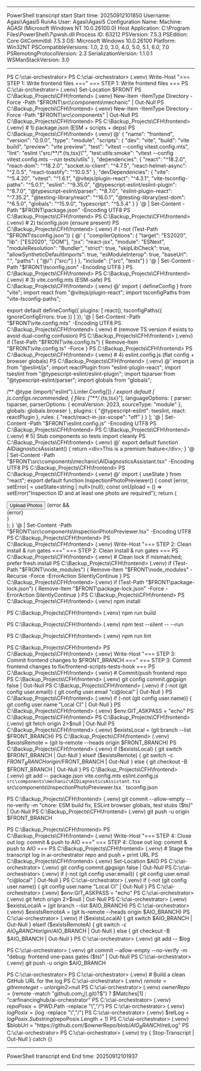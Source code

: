 **********************
PowerShell transcript start
Start time: 20250912101850
Username: Agasi\Agasi5
RunAs User: Agasi\Agasi5
Configuration Name: 
Machine: AGASI (Microsoft Windows NT 10.0.26100.0)
Host Application: C:\Program Files\PowerShell\7\pwsh.dll
Process ID: 63212
PSVersion: 7.5.3
PSEdition: Core
GitCommitId: 7.5.3
OS: Microsoft Windows 10.0.26100
Platform: Win32NT
PSCompatibleVersions: 1.0, 2.0, 3.0, 4.0, 5.0, 5.1, 6.0, 7.0
PSRemotingProtocolVersion: 2.3
SerializationVersion: 1.1.0.1
WSManStackVersion: 3.0
**********************
PS C:\c\ai-orchestrator>
PS C:\c\ai-orchestrator>
(.venv) Write-Host "=== STEP 1: Write frontend files ==="
=== STEP 1: Write frontend files ===
PS C:\c\ai-orchestrator>
(.venv) Set-Location $FRONT
PS C:\Backup_Projects\CFH\frontend>
(.venv) New-Item -ItemType Directory -Force -Path "$FRONT\src\components\mechanic" | Out-Null
PS C:\Backup_Projects\CFH\frontend>
(.venv) New-Item -ItemType Directory -Force -Path "$FRONT\src\components" | Out-Null
PS C:\Backup_Projects\CFH\frontend>
PS C:\Backup_Projects\CFH\frontend>
(.venv) # 1) package.json (ESM + scripts + deps)
PS C:\Backup_Projects\CFH\frontend>
(.venv) @'
{
  "name": "frontend",
  "version": "0.0.0",
  "type": "module",
  "scripts": {
    "dev": "vite",
    "build": "vite build",
    "preview": "vite preview",
    "test": "vitest --config vitest.config.mts",
    "lint": "eslint \"src/**/*.{ts,tsx}\"",
    "test:utils:smoke": "vitest --config vitest.config.mts --run tests/utils"
  },
  "dependencies": {
    "react": "^18.2.0",
    "react-dom": "^18.2.0",
    "socket.io-client": "^4.7.5",
    "react-helmet-async": "^2.0.5",
    "react-toastify": "^10.0.5"
  },
  "devDependencies": {
    "vite": "^5.4.20",
    "vitest": "^1.6.1",
    "@vitejs/plugin-react": "^4.3.1",
    "vite-tsconfig-paths": "^5.0.1",
    "eslint": "^9.35.0",
    "@typescript-eslint/eslint-plugin": "^8.7.0",
    "@typescript-eslint/parser": "^8.7.0",
    "eslint-plugin-react": "^7.35.2",
    "@testing-library/react": "^16.0.1",
    "@testing-library/jest-dom": "^6.5.0",
    "globals": "^15.9.0",
    "typescript": "^5.5.4"
  }
}
'@ | Set-Content -Path "$FRONT\package.json" -Encoding UTF8
PS C:\Backup_Projects\CFH\frontend>
PS C:\Backup_Projects\CFH\frontend>
(.venv) # 2) tsconfig.json (ensure present)
PS C:\Backup_Projects\CFH\frontend>
(.venv) if (-not (Test-Path "$FRONT\tsconfig.json")) {
@'
{
  "compilerOptions": {
    "target": "ES2020",
    "lib": ["ES2020", "DOM"],
    "jsx": "react-jsx",
    "module": "ESNext",
    "moduleResolution": "Bundler",
    "strict": true,
    "skipLibCheck": true,
    "allowSyntheticDefaultImports": true,
    "esModuleInterop": true,
    "baseUrl": ".",
    "paths": { "@/*": ["src/*"] }
  },
  "include": ["src", "tests"]
}
'@ | Set-Content -Path "$FRONT\tsconfig.json" -Encoding UTF8
}
PS C:\Backup_Projects\CFH\frontend>
PS C:\Backup_Projects\CFH\frontend>
(.venv) # 3) vite.config.mts (ESM-safe)
PS C:\Backup_Projects\CFH\frontend>
(.venv) @'
import { defineConfig } from "vite";
import react from "@vitejs/plugin-react";
import tsconfigPaths from "vite-tsconfig-paths";

export default defineConfig({
  plugins: [
    react(),
    tsconfigPaths({ ignoreConfigErrors: true })
  ]
});
'@ | Set-Content -Path "$FRONT\vite.config.mts" -Encoding UTF8
PS C:\Backup_Projects\CFH\frontend>
(.venv) # (remove TS version if exists to avoid dual-config confusion)
PS C:\Backup_Projects\CFH\frontend>
(.venv) if (Test-Path "$FRONT\vite.config.ts") { Remove-Item "$FRONT\vite.config.ts" -Force }
PS C:\Backup_Projects\CFH\frontend>
PS C:\Backup_Projects\CFH\frontend>
(.venv) # 4) eslint.config.js (flat config + browser globals)
PS C:\Backup_Projects\CFH\frontend>
(.venv) @'
import js from "@eslint/js";
import reactPlugin from "eslint-plugin-react";
import tseslint from "@typescript-eslint/eslint-plugin";
import tsparser from "@typescript-eslint/parser";
import globals from "globals";

/** @type {import("eslint").Linter.Config[]} */
export default [
  js.configs.recommended,
  {
    files: ["**/*.{ts,tsx}"],
    languageOptions: {
      parser: tsparser,
      parserOptions: { ecmaVersion: 2023, sourceType: "module" },
      globals: globals.browser
    },
    plugins: { "@typescript-eslint": tseslint, react: reactPlugin },
    rules: {
      "react/react-in-jsx-scope": "off"
    }
  }
];
'@ | Set-Content -Path "$FRONT\eslint.config.js" -Encoding UTF8
PS C:\Backup_Projects\CFH\frontend>
PS C:\Backup_Projects\CFH\frontend>
(.venv) # 5) Stub components so tests import cleanly
PS C:\Backup_Projects\CFH\frontend>
(.venv) @'
export default function AIDiagnosticsAssistant() {
  return <div>This is a premium feature</div>;
}
'@ | Set-Content -Path "$FRONT\src\components\mechanic\AIDiagnosticsAssistant.tsx" -Encoding UTF8
PS C:\Backup_Projects\CFH\frontend>
PS C:\Backup_Projects\CFH\frontend>
(.venv) @'
import { useState } from "react";
export default function InspectionPhotoPreviewer() {
  const [error, setError] = useState<string | null>(null);
  const onUpload = () => setError("Inspection ID and at least one photo are required");
  return (
    <div>
      <button onClick={onUpload}>Upload Photos</button>
      {error && <div>{error}</div>}
    </div>
  );
}
'@ | Set-Content -Path "$FRONT\src\components\InspectionPhotoPreviewer.tsx" -Encoding UTF8
PS C:\Backup_Projects\CFH\frontend>
PS C:\Backup_Projects\CFH\frontend>
(.venv) Write-Host "=== STEP 2: Clean install & run gates ==="
=== STEP 2: Clean install & run gates ===
PS C:\Backup_Projects\CFH\frontend>
(.venv) # Clean lock if mismatched; prefer fresh install
PS C:\Backup_Projects\CFH\frontend>
(.venv) if (Test-Path "$FRONT\node_modules") { Remove-Item "$FRONT\node_modules" -Recurse -Force -ErrorAction SilentlyContinue }
PS C:\Backup_Projects\CFH\frontend>
(.venv) if (Test-Path "$FRONT\package-lock.json") { Remove-Item "$FRONT\package-lock.json" -Force -ErrorAction SilentlyContinue }
PS C:\Backup_Projects\CFH\frontend>
PS C:\Backup_Projects\CFH\frontend>
(.venv) npm install

PS C:\Backup_Projects\CFH\frontend>
(.venv) npm run build

PS C:\Backup_Projects\CFH\frontend>
(.venv) npm test --silent -- --run

PS C:\Backup_Projects\CFH\frontend>
(.venv) npm run lint

PS C:\Backup_Projects\CFH\frontend>
PS C:\Backup_Projects\CFH\frontend>
(.venv) Write-Host "=== STEP 3: Commit frontend changes to $FRONT_BRANCH ==="
=== STEP 3: Commit frontend changes to fix/frontend-scripts-tests-hook ===
PS C:\Backup_Projects\CFH\frontend>
(.venv) # Commit/push frontend repo
PS C:\Backup_Projects\CFH\frontend>
(.venv) git config commit.gpgsign false | Out-Null
PS C:\Backup_Projects\CFH\frontend>
(.venv) if (-not (git config user.email)) { git config user.email "ci@local" | Out-Null }
PS C:\Backup_Projects\CFH\frontend>
(.venv) if (-not (git config user.name))  { git config user.name  "Local CI" | Out-Null }
PS C:\Backup_Projects\CFH\frontend>
(.venv) $env:GIT_ASKPASS = "echo"
PS C:\Backup_Projects\CFH\frontend>
PS C:\Backup_Projects\CFH\frontend>
(.venv) git fetch origin 2>$null | Out-Null
PS C:\Backup_Projects\CFH\frontend>
(.venv) $existsLocal  = (git branch --list $FRONT_BRANCH)
PS C:\Backup_Projects\CFH\frontend>
(.venv) $existsRemote = (git ls-remote --heads origin $FRONT_BRANCH)
PS C:\Backup_Projects\CFH\frontend>
(.venv) if ($existsLocal) {
  git switch $FRONT_BRANCH | Out-Null
} elseif ($existsRemote) {
  git switch -c $FRONT_BRANCH origin/$FRONT_BRANCH | Out-Null
} else {
  git checkout -B $FRONT_BRANCH | Out-Null
}
PS C:\Backup_Projects\CFH\frontend>
(.venv) git add -- package.json vite.config.mts eslint.config.js `
  src\components\mechanic\AIDiagnosticsAssistant.tsx `
  src\components\InspectionPhotoPreviewer.tsx `
  tsconfig.json

PS C:\Backup_Projects\CFH\frontend>
(.venv) git commit --allow-empty --no-verify -m "chore: ESM build fix, ESLint browser globals, test stubs ($ts)" | Out-Null
PS C:\Backup_Projects\CFH\frontend>
(.venv) git push -u origin $FRONT_BRANCH

PS C:\Backup_Projects\CFH\frontend>
PS C:\Backup_Projects\CFH\frontend>
(.venv) Write-Host "=== STEP 4: Close out log: commit & push to AIO ==="
=== STEP 4: Close out log: commit & push to AIO ===
PS C:\Backup_Projects\CFH\frontend>
(.venv) # Stage the transcript log in ai-orchestrator repo and push + print URL
PS C:\Backup_Projects\CFH\frontend>
(.venv) Set-Location $AIO
PS C:\c\ai-orchestrator>
(.venv) git config commit.gpgsign false | Out-Null
PS C:\c\ai-orchestrator>
(.venv) if (-not (git config user.email)) { git config user.email "ci@local" | Out-Null }
PS C:\c\ai-orchestrator>
(.venv) if (-not (git config user.name))  { git config user.name  "Local CI" | Out-Null }
PS C:\c\ai-orchestrator>
(.venv) $env:GIT_ASKPASS = "echo"
PS C:\c\ai-orchestrator>
(.venv) git fetch origin 2>$null | Out-Null
PS C:\c\ai-orchestrator>
(.venv) $existsLocalA  = (git branch --list $AIO_BRANCH)
PS C:\c\ai-orchestrator>
(.venv) $existsRemoteA = (git ls-remote --heads origin $AIO_BRANCH)
PS C:\c\ai-orchestrator>
(.venv) if ($existsLocalA) {
  git switch $AIO_BRANCH | Out-Null
} elseif ($existsRemoteA) {
  git switch -c $AIO_BRANCH origin/$AIO_BRANCH | Out-Null
} else {
  git checkout -B $AIO_BRANCH | Out-Null
}
PS C:\c\ai-orchestrator>
(.venv) git add -- $log

PS C:\c\ai-orchestrator>
(.venv) git commit --allow-empty --no-verify -m "debug: frontend one-pass gates ($ts)" | Out-Null
PS C:\c\ai-orchestrator>
(.venv) git push -u origin $AIO_BRANCH

PS C:\c\ai-orchestrator>
PS C:\c\ai-orchestrator>
(.venv) # Build a clean GitHub URL for the log
PS C:\c\ai-orchestrator>
(.venv) $remote = git remote get-url origin 2>$null
PS C:\c\ai-orchestrator>
(.venv) $ownerRepo = ($remote -match "github\.com[:/](.+?)(\.git)?$") ? $Matches[1] : "carfinancinghub/ai-orchestrator"
PS C:\c\ai-orchestrator>
(.venv) $repoPosix = ($PWD.Path -replace "\\","/")
PS C:\c\ai-orchestrator>
(.venv) $logPosix  = ($log -replace "\\","/")
PS C:\c\ai-orchestrator>
(.venv) $relLog    = $logPosix.Substring($repoPosix.Length + 1)
PS C:\c\ai-orchestrator>
(.venv) $blobUrl   = "https://github.com/$ownerRepo/blob/$AIO_BRANCH/$relLog"
PS C:\c\ai-orchestrator>
PS C:\c\ai-orchestrator>
(.venv) try { Stop-Transcript | Out-Null } catch {}
**********************
PowerShell transcript end
End time: 20250912101937
**********************
